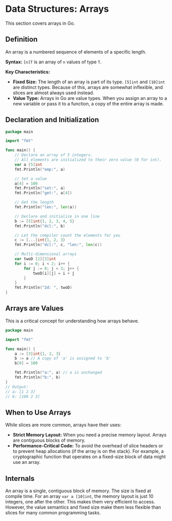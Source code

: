 # Data Structures: Arrays

This section covers arrays in Go.

## Definition

An array is a numbered sequence of elements of a specific length.

**Syntax:**
`[n]T` is an array of `n` values of type `T`.

**Key Characteristics:**
- **Fixed Size:** The length of an array is part of its type. `[5]int` and `[10]int` are distinct types. Because of this, arrays are somewhat inflexible, and slices are almost always used instead.
- **Value Type:** Arrays in Go are value types. When you assign an array to a new variable or pass it to a function, a copy of the entire array is made.

## Declaration and Initialization

```go
package main

import "fmt"

func main() {
    // Declare an array of 5 integers.
    // All elements are initialized to their zero value (0 for int).
    var a [5]int
    fmt.Println("emp:", a)

    // Set a value
    a[4] = 100
    fmt.Println("set:", a)
    fmt.Println("get:", a[4])

    // Get the length
    fmt.Println("len:", len(a))

    // Declare and initialize in one line
    b := [5]int{1, 2, 3, 4, 5}
    fmt.Println("dcl:", b)

    // Let the compiler count the elements for you
    c := [...]int{1, 2, 3}
    fmt.Println("dcl:", c, "len:", len(c))

    // Multi-dimensional arrays
    var twoD [2][3]int
    for i := 0; i < 2; i++ {
        for j := 0; j < 3; j++ {
            twoD[i][j] = i + j
        }
    }
    fmt.Println("2d: ", twoD)
}
```

## Arrays are Values

This is a critical concept for understanding how arrays behave.

```go
package main

import "fmt"

func main() {
    a := [3]int{1, 2, 3}
    b := a // A copy of 'a' is assigned to 'b'
    b[0] = 100

    fmt.Println("a:", a) // a is unchanged
    fmt.Println("b:", b)
}
// Output:
// a: [1 2 3]
// b: [100 2 3]
```

## When to Use Arrays

While slices are more common, arrays have their uses:
- **Strict Memory Layout:** When you need a precise memory layout. Arrays are contiguous blocks of memory.
- **Performance-Critical Code:** To avoid the overhead of slice headers or to prevent heap allocations (if the array is on the stack). For example, a cryptographic function that operates on a fixed-size block of data might use an array.

## Internals

An array is a single, contiguous block of memory. The size is fixed at compile time. For an array `var a [10]int`, the memory layout is just 10 integers, one after the other. This makes them very efficient to access. However, the value semantics and fixed size make them less flexible than slices for many common programming tasks. 